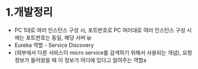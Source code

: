 # 1.개발정리

- PC 1대로 여러 인스턴스 구성 시, 포트번호로 PC 여러대로 여러 인스턴스 구성 시에는 포트번호는 동일, 해당 서버 ip
- Eureka 역할 - Service Discovery
- (외부에서 다른 서비스이 micro service를 검색하기 위해서 사용되는 개념), 요청 정보가 들어왔을 때 이 정보가 어디에 있다고 알려주는 역할a